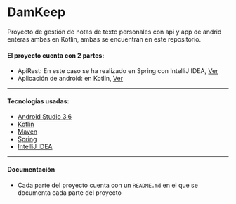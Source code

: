 # DamKeep
Proyecto de gestión de notas de texto personales con api y app de andrid enteras ambas en Kotlin, ambas se encuentran en este repositorio.

#### El proyecto cuenta con 2 partes:

* ApiRest: En este caso se ha realizado en Spring con IntelliJ IDEA, [Ver](https://github.com/DanielSantanoF/DamKeep/tree/master/Damkeep)
* Aplicación de android: en Kotlin, [Ver](https://github.com/DanielSantanoF/DamKeep/tree/master/DamkeepApp)

***

#### Tecnologías usadas:
* [Android Studio 3.6](https://developer.android.com/studio)
* [Kotlin](https://kotlinlang.org/)
* [Maven](https://maven.apache.org/)
* [Spring](https://spring.io/)
* [IntelliJ IDEA](https://www.jetbrains.com/es-es/idea/)

***

#### Documentación
* Cada parte del proyecto cuenta con un `README.md` en el que se documenta cada parte del proyecto

